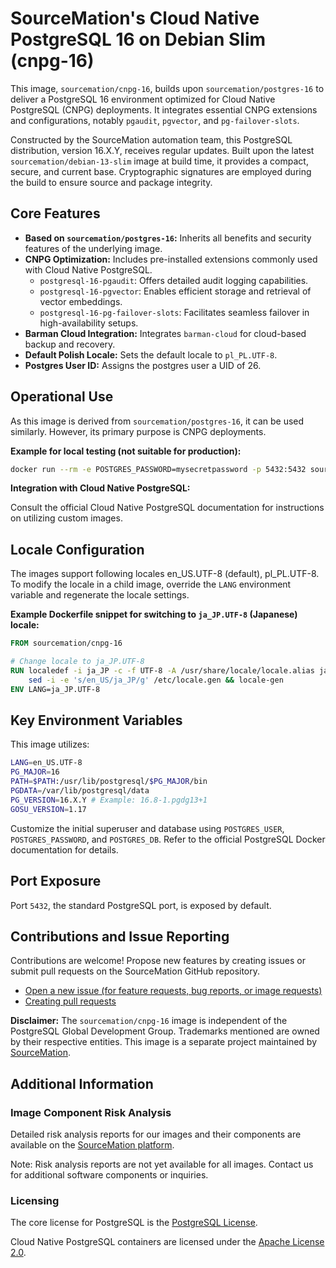 # SourceMation's Cloud Native PostgreSQL 16 on Debian Slim (cnpg-16)

This image, `sourcemation/cnpg-16`, builds upon `sourcemation/postgres-16` to
deliver a PostgreSQL 16 environment optimized for Cloud Native PostgreSQL
(CNPG) deployments. It integrates essential CNPG extensions and configurations,
notably `pgaudit`, `pgvector`, and `pg-failover-slots`.

Constructed by the SourceMation automation team, this PostgreSQL distribution,
version 16.X.Y, receives regular updates. Built upon the latest
`sourcemation/debian-13-slim` image at build time, it provides a compact,
secure, and current base. Cryptographic signatures are employed during the
build to ensure source and package integrity.

## Core Features

* **Based on `sourcemation/postgres-16`:** Inherits all benefits and security features of the underlying image.
* **CNPG Optimization:** Includes pre-installed extensions commonly used with Cloud Native PostgreSQL.
    * `postgresql-16-pgaudit`: Offers detailed audit logging capabilities.
    * `postgresql-16-pgvector`: Enables efficient storage and retrieval of vector embeddings.
    * `postgresql-16-pg-failover-slots`: Facilitates seamless failover in high-availability setups.
* **Barman Cloud Integration:** Integrates `barman-cloud` for cloud-based backup and recovery.
* **Default Polish Locale:** Sets the default locale to `pl_PL.UTF-8`.
* **Postgres User ID:** Assigns the postgres user a UID of 26.

## Operational Use

As this image is derived from `sourcemation/postgres-16`, it can be used
similarly. However, its primary purpose is CNPG deployments.

**Example for local testing (not suitable for production):**

```bash
docker run --rm -e POSTGRES_PASSWORD=mysecretpassword -p 5432:5432 sourcemation/cnpg-16:latest
```

**Integration with Cloud Native PostgreSQL:**

Consult the official Cloud Native PostgreSQL documentation for instructions on
utilizing custom images.

## Locale Configuration

The images support following locales en_US.UTF-8 (default), pl_PL.UTF-8. To
modify the locale in a child image, override the `LANG` environment variable
and regenerate the locale settings.


**Example Dockerfile snippet for switching to `ja_JP.UTF-8` (Japanese) locale:**

```dockerfile
FROM sourcemation/cnpg-16

# Change locale to ja_JP.UTF-8
RUN localedef -i ja_JP -c -f UTF-8 -A /usr/share/locale/locale.alias ja_JP.UTF-8; \
    sed -i -e 's/en_US/ja_JP/g' /etc/locale.gen && locale-gen
ENV LANG=ja_JP.UTF-8
```

## Key Environment Variables

This image utilizes:

```bash
LANG=en_US.UTF-8
PG_MAJOR=16
PATH=$PATH:/usr/lib/postgresql/$PG_MAJOR/bin
PGDATA=/var/lib/postgresql/data
PG_VERSION=16.X.Y # Example: 16.8-1.pgdg13+1
GOSU_VERSION=1.17
```

Customize the initial superuser and database using `POSTGRES_USER`,
`POSTGRES_PASSWORD`, and `POSTGRES_DB`. Refer to the official PostgreSQL Docker
documentation for details.

## Port Exposure

Port `5432`, the standard PostgreSQL port, is exposed by default.

## Contributions and Issue Reporting

Contributions are welcome! Propose new features by creating issues or submit
pull requests on the SourceMation GitHub repository.

- [Open a new issue (for feature requests, bug reports, or image requests)](https://github.com/SourceMation/images/issues/new/choose)
- [Creating pull requests](https://github.com/SourceMation/images/compare)

**Disclaimer:** The `sourcemation/cnpg-16` image is independent of the
PostgreSQL Global Development Group. Trademarks mentioned are owned by their
respective entities. This image is a separate project maintained by
[SourceMation](https://sourcemation.com).

## Additional Information

### Image Component Risk Analysis

Detailed risk analysis reports for our images and their components are
available on the [SourceMation platform](https://www.sourcemation.com/).

Note: Risk analysis reports are not yet available for all images. Contact us
for additional software components or inquiries.

### Licensing

The core license for PostgreSQL is the [PostgreSQL
License](https://www.postgresql.org/about/licence/).

Cloud Native PostgreSQL containers are licensed under the [Apache License
2.0](https://github.com/cloudnative-pg/postgres-containers/blob/main/LICENSE).


